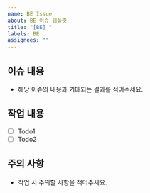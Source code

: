 ```yaml
---
name: BE Issue
about: BE 이슈 템플릿
title: "[BE] "
labels: BE
assignees: ""
---
```


## 이슈 내용

- 해당 이슈의 내용과 기대되는 결과를 적어주세요.

## 작업 내용

- [ ] Todo1
- [ ] Todo2

## 주의 사항

- 작업 시 주의할 사항을 적어주세요.

